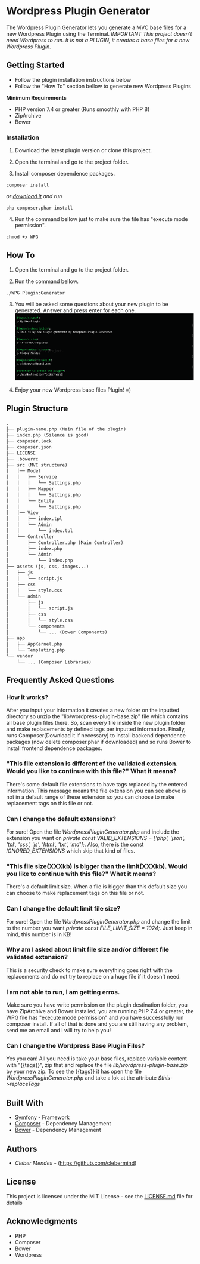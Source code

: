 # Wordpress Plugin Generator

The Wordpress Plugin Generator lets you generate a MVC base files for a new Wordpress Plugin using the Terminal.
*IMPORTANT This project doesn't need Wordpress to run. It is not a PLUGIN, it creates a base files for a new Wordpress Plugin.*

## Getting Started

* Follow the plugin installation instructions below
* Follow the "How To" section bellow to generate new Wordpress Plugins

**Minimum Requirements**

* PHP version 7.4 or greater (Runs smoothly with PHP 8)
* ZipArchive
* Bower

### Installation

1. Download the latest plugin version or clone this project.

2. Open the terminal and go to the project folder.

3. Install composer dependence packages.
```
composer install
```
*or [download it](https://getcomposer.org/download/) and run*
```
php composer.phar install
```

4. Run the command bellow just to make sure the file has "execute mode permission".
```
chmod +x WPG
```

## How To

1. Open the terminal and go to the project folder.

2. Run the command bellow.
```
./WPG Plugin:Generator
```

3. You will be asked some questions about your new plugin to be generated. Answer and press enter for each one.
![Generation Questions](./docs/generation_questions.png "Generation Questions")

4. Enjoy your new Wordpress base files Plugin! =)

## Plugin Structure

```
.
├── plugin-name.php (Main file of the plugin)
├── index.php (Silence is good)
├── composer.lock
├── composer.json
├── LICENSE
├── .bowerrc
├── src (MVC structure)
│   │── Model
│   │   ├── Service
│   │   │   └── Settings.php
│   │   ├── Mapper
│   │   │   └── Settings.php
│   │   └── Entity
│   │       └── Settings.php
│   │── View
│   │   ├── index.tpl
│   │   └── Admin
│   │       └── index.tpl
│   └── Controller
│       ├── Controller.php (Main Controller)
│       ├── index.php
│       └── Admin
│           └── Index.php
├── assets (js, css, images...)
│   ├── js
│   |   └── script.js
│   ├── css
│   |   └── style.css
│   └── admin
│       ├── js
│       │   └── script.js
│       ├── css
│       │   └── style.css
│       └── components 
│           └── ... (Bower Components)
├── app
│   ├── AppKernel.php
│   └── Templating.php
└── vendor 
    └── ... (Composer Libraries)
```

## Frequently Asked Questions

### How it works?
After you input your information it creates a new folder on the inputted directory so unzip the "lib/wordpress-plugin-base.zip" file which contains all base plugin files there. So, scan every file inside the new plugin folder and make replacements by defined tags per inputted information. Finally, runs Composer(Download it if necessary) to install backend dependence packages (now delete composer.phar if downloaded) and so runs Bower to install frontend dependence packages.

### "This file extension is different of the validated extension. Would you like to continue with this file?" What it means?
There's some default file extensions to have tags replaced by the entered information. This message means the file extension you can see above is not in a default range of these extension so you can choose to make replacement tags on this file or not.

### Can I change the default extensions?
For sure! Open the file *WordpressPluginGenerator.php* and include the extension you want on *private const VALID_EXTENSIONS = ['php', 'json', 'tpl', 'css', 'js', 'html', 'txt', 'md'];*. Also, there is the const *IGNORED_EXTENSIONS* which skip that kind of files.

### "This file size(XXXkb) is bigger than the limit(XXXkb). Would you like to continue with this file?" What it means?
There's a default limit size. When a file is bigger than this default size you can choose to make replacement tags on this file or not.

### Can I change the default limit file size?
For sure! Open the file *WordpressPluginGenerator.php* and change the limit to the number you want *private const FILE_LIMIT_SIZE = 1024;*. Just keep in mind, this number is in KB!

### Why am I asked about limit file size and/or different file validated extension?
This is a security check to make sure everything goes right with the replacements and do not try to replace on a huge file if it doesn't need.

### I am not able to run, I am getting erros.
Make sure you have write permission on the plugin destination folder, you have ZipArchive and Bower installed, you are running PHP 7.4 or greater, the WPG file has "execute mode permission" and you have successfully run composer install.
If all of that is done and you are still having any problem, send me an email and I will try to help you!

### Can I change the Wordpress Base Plugin Files?
Yes you can! All you need is take your base files, replace variable content with "{{tags}}", zip that and replace the file *lib/wordpress-plugin-base.zip* by your new zip.
To see the {{tags}} it has open the file *WordpressPluginGenerator.php* and take a lok at the attribute *$this->replaceTags*

## Built With

* [Symfony](https://symfony.com/) - Framework
* [Composer](https://getcomposer.org/) - Dependency Management
* [Bower](https://bower.io/) - Dependency Management

## Authors

* *Cleber Mendes* - (https://github.com/clebermind)

## License

This project is licensed under the MIT License - see the [LICENSE.md](LICENSE.md) file for details

## Acknowledgments

* PHP
* Composer
* Bower
* Wordpress
